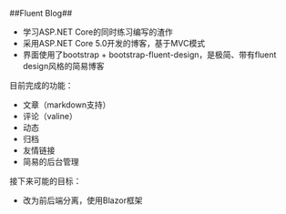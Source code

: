 ##Fluent Blog##


- 学习ASP.NET Core的同时练习编写的渣作
- 采用ASP.NET Core 5.0开发的博客，基于MVC模式
- 界面使用了bootstrap + bootstrap-fluent-design，是极简、带有fluent design风格的简易博客

目前完成的功能：

- 文章（markdown支持）
- 评论（valine）
- 动态
- 归档
- 友情链接
- 简易的后台管理

接下来可能的目标：

- 改为前后端分离，使用Blazor框架